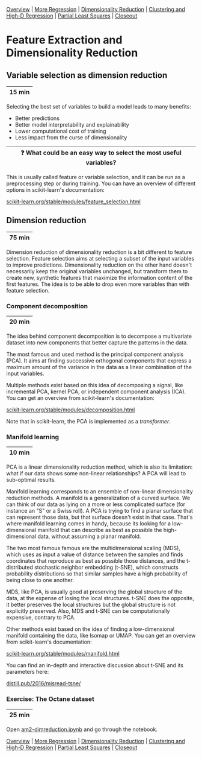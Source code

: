 [Overview](./00_overview.md) |
[More Regression](./01_regression.md) |
[Dimensionality Reduction](./02_dimreduction.md) |
[Clustering and High-D Regression](./03_clusteringAndHigherD.md) |
[Partial Least Squares](./04_PLS.md)  |
[Closeout](./05_closeout.md)

# Feature Extraction and Dimensionality Reduction

## Variable selection as dimension reduction

| 15 min |
| ------ |

Selecting the best set of variables to build a model leads to many benefits:
* Better predictions
* Better model interpretability and explainability
* Lower computational cost of training
* Less impact from the curse of dimensionality

| :question: What could be an easy way to select the most useful variables?   |
| --------------------------------------------------------------------------- |

This is usually called feature or variable selection, and it can be run as a preprocessing step or during training. You can have an overview of different options in scikit-learn's documentation:

[scikit-learn.org/stable/modules/feature_selection.html](https://scikit-learn.org/stable/modules/feature_selection.html)

## Dimension reduction

| 75 min |
| ------ |

Dimension reduction of dimensionality reduction is a bit different to feature selection. Feature selection aims at selecting a subset of the input variables to improve predictions. Dimensionality reduction on the other hand doesn't necessarily keep the original variables unchanged, but transform them to create new, synthetic features that maximize the information content of the first features. The idea is to be able to drop even more variables than with feature selection.

### Component decomposition

| 20 min |
| ------ |

The idea behind component decomposition is to decompose a multivariate dataset into new components that better capture the patterns in the data.

The most famous and used method is the principal component analysis (PCA). It aims at finding successive orthogonal components that express a maximum amount of the variance in the data as a linear combination of the input variables.

Multiple methods exist based on this idea of decomposing a signal, like incremental PCA, kernel PCA, or independent component analysis (ICA). You can get an overview from scikit-learn's documentation:

[scikit-learn.org/stable/modules/decomposition.html](https://scikit-learn.org/stable/modules/decomposition.html)

Note that in scikit-learn, the PCA is implemented as a *transformer*.

### Manifold learning

| 10 min |
| ------ |

PCA is a linear dimensionality reduction method, which is also its limitation: what if our data shows some non-linear relationships? A PCA will lead to sub-optimal results.

Manifold learning corresponds to an ensemble of non-linear dimensionality reduction methods. A manifold is a generalization of a curved surface. We can think of our data as lying on a more or less complicated surface (for instance an "S" or a Swiss roll). A PCA is trying to find a planar surface that can represent those data, but that surface doesn't exist in that case. That's where manifold learning comes in handy, because its looking for a low-dimensional manifold that can describe as best as possible the high-dimensional data, without assuming a planar manifold.

The two most famous famous are the multidimensional scaling (MDS), which uses as input a value of distance between the samples and finds coordinates that reproduce as best as possible those distances, and the t-distributed stochastic neighbor embedding (t-SNE), which constructs probability distributions so that similar samples have a high probability of being close to one another.

MDS, like PCA, is usually good at preserving the global structure of the data, at the expense of losing the local structures. t-SNE does the opposite, it better preserves the local structures but the global structure is not explicitly preserved. Also, MDS and t-SNE can be computationally expensive, contrary to PCA.

Other methods exist based on the idea of finding a low-dimensional manifold containing the data, like Isomap or UMAP. You can get an overview from scikit-learn's documentation:

[scikit-learn.org/stable/modules/manifold.html](https://scikit-learn.org/stable/modules/manifold.html)

You can find an in-depth and interactive discussion about t-SNE and its parameters here:

[distill.pub/2016/misread-tsne/](https://distill.pub/2016/misread-tsne/)

### Exercise: The Octane dataset

| 25 min |
| ------ |

Open [am2-dimreduction.ipynb](../notebooks/am2-dimreduction.ipynb) and go through the notebook.

[Overview](./00_overview.md) |
[More Regression](./01_regression.md) |
[Dimensionality Reduction](./02_dimreduction.md) |
[Clustering and High-D Regression](./03_clusteringAndHigherD.md) |
[Partial Least Squares](./04_PLS.md)  |
[Closeout](./05_closeout.md)
